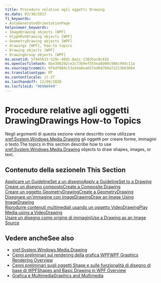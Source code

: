 ```yaml
---
title: Procedure relative agli oggetti Drawing
ms.date: 03/30/2017
f1_keywords:
- AutoGeneratedOrientationPage
helpviewer_keywords:
- ImageDrawing objects [WPF]
- GlyphRunDrawing objects [WPF]
- GeometryDrawing objects [WPF]
- drawings [WPF], how-to topics
- Drawing objects [WPF]
- DrawingGroup objects [WPF]
ms.assetid: 5f445633-529c-4091-8a2c-13035ac8c41b
ms.openlocfilehash: 6be388292ce2c73b9ef555ea6b00c986c99dc11a
ms.sourcegitcommit: 9f6df084c53a3da0ea657ed0d708a72213683084
ms.translationtype: MT
ms.contentlocale: it-IT
ms.lasthandoff: 12/09/2020
ms.locfileid: "96966949"
---
```

# <a name="drawings-how-to-topics"></a><span data-ttu-id="cac19-102">Procedure relative agli oggetti Drawing</span><span class="sxs-lookup"><span data-stu-id="cac19-102">Drawings How-to Topics</span></span>
<span data-ttu-id="cac19-103">Negli argomenti di questa sezione viene descritto come utilizzare <xref:System.Windows.Media.Drawing> gli oggetti per creare forme, immagini o testo.</span><span class="sxs-lookup"><span data-stu-id="cac19-103">The topics in this section describe how to use <xref:System.Windows.Media.Drawing> objects to draw shapes, images, or text.</span></span>  
  
## <a name="in-this-section"></a><span data-ttu-id="cac19-104">Contenuto della sezione</span><span class="sxs-lookup"><span data-stu-id="cac19-104">In This Section</span></span>  
 [<span data-ttu-id="cac19-105">Applicare un GuidelineSet a un disegno</span><span class="sxs-lookup"><span data-stu-id="cac19-105">Apply a GuidelineSet to a Drawing</span></span>](how-to-apply-a-guidelineset-to-a-drawing.md)  
  [<span data-ttu-id="cac19-106">Creare un disegno composto</span><span class="sxs-lookup"><span data-stu-id="cac19-106">Create a Composite Drawing</span></span>](how-to-create-a-composite-drawing.md)  
  [<span data-ttu-id="cac19-107">Creare un oggetto GeometryDrawing</span><span class="sxs-lookup"><span data-stu-id="cac19-107">Create a GeometryDrawing</span></span>](how-to-create-a-geometrydrawing.md)  
  [<span data-ttu-id="cac19-108">Disegnare un'immagine con ImageDrawing</span><span class="sxs-lookup"><span data-stu-id="cac19-108">Draw an Image Using ImageDrawing</span></span>](how-to-draw-an-image-using-imagedrawing.md)  
  [<span data-ttu-id="cac19-109">Riprodurre contenuti multimediali usando un oggetto VideoDrawing</span><span class="sxs-lookup"><span data-stu-id="cac19-109">Play Media using a VideoDrawing</span></span>](how-to-play-media-using-a-videodrawing.md)  
  [<span data-ttu-id="cac19-110">Usare un disegno come origine di immagini</span><span class="sxs-lookup"><span data-stu-id="cac19-110">Use a Drawing as an Image Source</span></span>](how-to-use-a-drawing-as-an-image-source.md)  
  
## <a name="see-also"></a><span data-ttu-id="cac19-111">Vedere anche</span><span class="sxs-lookup"><span data-stu-id="cac19-111">See also</span></span>

- <xref:System.Windows.Media.Drawing>
- [<span data-ttu-id="cac19-112">Cenni preliminari sul rendering della grafica WPF</span><span class="sxs-lookup"><span data-stu-id="cac19-112">WPF Graphics Rendering Overview</span></span>](wpf-graphics-rendering-overview.md)
- [<span data-ttu-id="cac19-113">Cenni preliminari sugli oggetti Shape e sulle funzionalità di disegno di base di WPF</span><span class="sxs-lookup"><span data-stu-id="cac19-113">Shapes and Basic Drawing in WPF Overview</span></span>](shapes-and-basic-drawing-in-wpf-overview.md)
- [<span data-ttu-id="cac19-114">Grafica e Multimedia</span><span class="sxs-lookup"><span data-stu-id="cac19-114">Graphics and Multimedia</span></span>](index.md)
